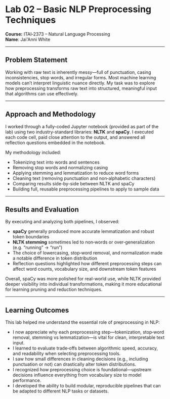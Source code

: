 # Lab 02 – Basic NLP Preprocessing Techniques

**Course:** ITAI‑2373 – Natural Language Processing  
**Name**: Jai'Anni White 

---

## Problem Statement

Working with raw text is inherently messy—full of punctuation, casing inconsistencies, stop words, and irregular forms. Most machine learning models can’t interpret linguistic nuance directly. My task was to explore how preprocessing transforms raw text into structured, meaningful input that algorithms can use effectively.

---

## Approach and Methodology

I worked through a fully-coded Jupyter notebook (provided as part of the lab) using two industry-standard libraries: **NLTK** and **spaCy**. I executed each code cell, paid close attention to the output, and answered all reflection questions embedded in the notebook.

My methodology included:

- Tokenizing text into words and sentences  
- Removing stop words and normalizing casing  
- Applying stemming and lemmatization to reduce word forms  
- Cleaning text (removing punctuation and non‑alphabetic characters)  
- Comparing results side-by-side between NLTK and spaCy  
- Building full, reusable preprocessing pipelines to apply to sample data

---

## Results and Evaluation

By executing and analyzing both pipelines, I observed:

- **spaCy** generally produced more accurate lemmatization and robust token boundaries  
- **NLTK stemming** sometimes led to non‑words or over‑generalization (e.g. “running” → “run”)  
- The choice of lowercasing, stop‑word removal, and normalization made a notable difference in token distribution  
- Reflection questions highlighted how different preprocessing steps can affect word counts, vocabulary size, and downstream token features

Overall, spaCy was more polished for real-world use, while NLTK provided deeper visibility into individual transformations, making it more educational for learning pruning and reduction techniques.

---

## Learning Outcomes

This lab helped me understand the essential role of preprocessing in NLP:

- I now appreciate why each preprocessing step—tokenization, stop‑word removal, stemming vs lemmatization—is vital for clean, interpretable text input.
- I learned to evaluate trade‑offs between algorithmic speed, accuracy, and readability when selecting preprocessing tools.
- I saw how small differences in cleaning decisions (e.g., including punctuation or not) can drastically alter token distributions.
- I recognized how preprocessing choice is foundational—upstream decisions influence everything from vocabulary size to model performance.
- I developed the ability to build modular, reproducible pipelines that can be adapted to different NLP tasks or datasets.


